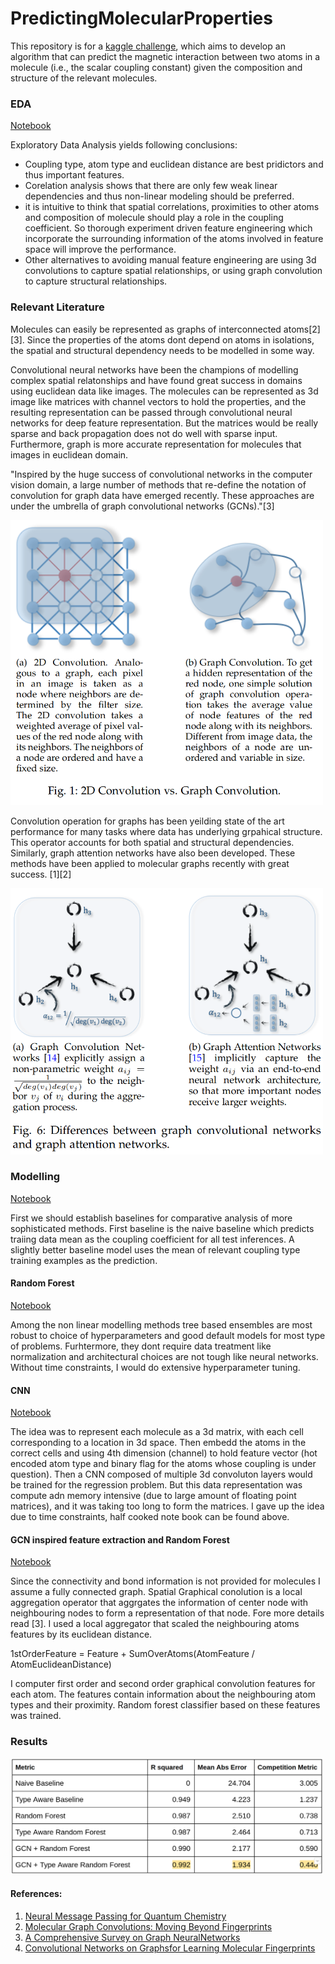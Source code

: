 # PredictingMolecularProperties

This repository is for a [kaggle challenge](https://www.kaggle.com/c/champs-scalar-coupling/overview/evaluation), which aims to develop an algorithm that can predict the magnetic interaction between two atoms in a molecule (i.e., the scalar coupling constant) given the composition and structure of the relevant molecules. 

### EDA
[Notebook](https://github.com/muaz-urwa/PredictingMolecularProperties/blob/master/ExploratoyDataAnalysis.ipynb)

Exploratory Data Analysis yields following conclusions:
- Coupling type, atom type and euclidean distance are best pridictors and thus important features.
- Corelation analysis shows that there are only few weak linear dependencies and thus non-linear modeling should be preferred.
- it is intuitive to think that spatial correlations, proximities to other atoms and composition of molecule should play a role in the coupling coefficient. So thorough experiment driven feature engineering which incorporate the surrounding information of the atoms involved in feature space will improve the performance. 
- Other alternatives to avoiding manual feature engineering are using 3d convolutions to capture spatial relationships, or using graph convolution to capture structural relationships.


### Relevant Literature

Molecules can easily be represented as graphs of interconnected atoms[2][3]. Since the properties of the atoms dont depend on atoms in isolations, the spatial and structural dependency needs to be modelled in some way.

Convolutional neural networks have been the champions of modelling complex spatial relatonships and have found great success in domains using euclidean data like images. The molecules can be represented as 3d image like matrices with channel vectors to hold the properties, and the resulting representation can be passed through convolutional neural networks for deep feature representation. But the matrices would be really sparse and back propagation does not do well with sparse input. Furthermore, graph is more accurate representation for molecules that images in euclidean domain. 

"Inspired by the huge success of convolutional networks in the computer vision domain, a large number of methods that re-define the notation of convolution for graph data have emerged recently. These approaches are under the umbrella of graph convolutional networks (GCNs)."[3]

<img src="img1.png" width="500">

Convolution operation for graphs has been yeilding state of the art performance for many tasks where data has underlying grpahical structure. This operator accounts for both spatial and structural dependencies. Similarly, graph attention networks have also been developed. These methods have been applied to molecular graphs recently with great success. [1][2]

<img src="img2.png" width="500">

### Modelling
[Notebook](https://github.com/muaz-urwa/PredictingMolecularProperties/blob/master/ExploratoyDataAnalysis.ipynb)

First we should establish baselines for comparative analysis of more sophisticated methods. First baseline is the naive baseline which predicts traiing data mean as the coupling coefficient for all test inferences. A slightly better baseline model uses the mean of relevant coupling type training examples as the prediction. 

#### Random Forest
[Notebook](https://github.com/muaz-urwa/PredictingMolecularProperties/blob/master/Modelling.ipynb)

Among the non linear modelling methods tree based ensembles are most robust to choice of hyperparameters and good default models for most type of problems. Furhtermore, they dont require data treatment like normalization and architectural choices are not tough like neural networks. Without time constraints, I would do extensive hyperparameter tuning.

#### CNN
[Notebook](https://github.com/muaz-urwa/PredictingMolecularProperties/blob/master/CNNApproach.ipynb)

The idea was to represent each molecule as a 3d matrix, with each cell corresponding to a location in 3d space. Then embedd the atoms in the correct cells and using 4th dimension (channel) to hold feature vector (hot encoded atom type and binary flag for the atoms whose coupling is under question). Then a CNN composed of multiple 3d convoluton layers would be trained for the regression problem. But this data representation was compute adn memory intensive (due to large amount of floating point matrices), and it was taking too long to form the matrices. I gave up the idea due to time constraints, half cooked note book can be found above.

#### GCN inspired feature extraction and Random Forest
[Notebook](https://github.com/muaz-urwa/PredictingMolecularProperties/blob/master/GraphConvolution.ipynb)

Since the connectivity and bond information is not provided for molecules I assume a fully connected graph. Spatial Graphical conolution is a local aggregation operator that aggrgates the information of center node with neighbouring nodes to form a representation of that node. Fore more details read [3]. I used a local aggregator that scaled the neighbouring atoms features by its euclidean distance. 

1stOrderFeature = Feature + SumOverAtoms(AtomFeature / AtomEuclideanDistance)

I computer first order and second order graphical convolution features for each atom. The features contain information about the neighbouring atom types and their proximity. Random forest classifier based on these features was trained.

### Results
<img src="results.png" width="500">

#### References:
1) [Neural Message Passing for Quantum Chemistry](https://arxiv.org/abs/1704.01212)
2) [Molecular Graph Convolutions:  Moving Beyond Fingerprints](https://arxiv.org/abs/1603.00856)
3) [A Comprehensive Survey on Graph NeuralNetworks](https://arxiv.org/pdf/1901.00596.pdf)
4) [Convolutional Networks on Graphsfor Learning Molecular Fingerprints](https://papers.nips.cc/paper/5954-convolutional-networks-on-graphs-for-learning-molecular-fingerprints.pdf)
